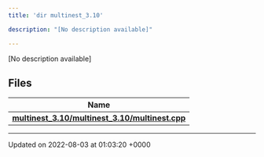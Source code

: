 ```yaml
---
title: 'dir multinest_3.10'

description: "[No description available]"

---
```







[No description available]

## Files

| Name           |
| -------------- |
| **[multinest_3.10/multinest_3.10/multinest.cpp](/documentation/code/main/files/multinest__3_810_2multinest_8cpp/#file-multinest-3.10/multinest.cpp)**  |






-------------------------------

Updated on 2022-08-03 at 01:03:20 +0000

